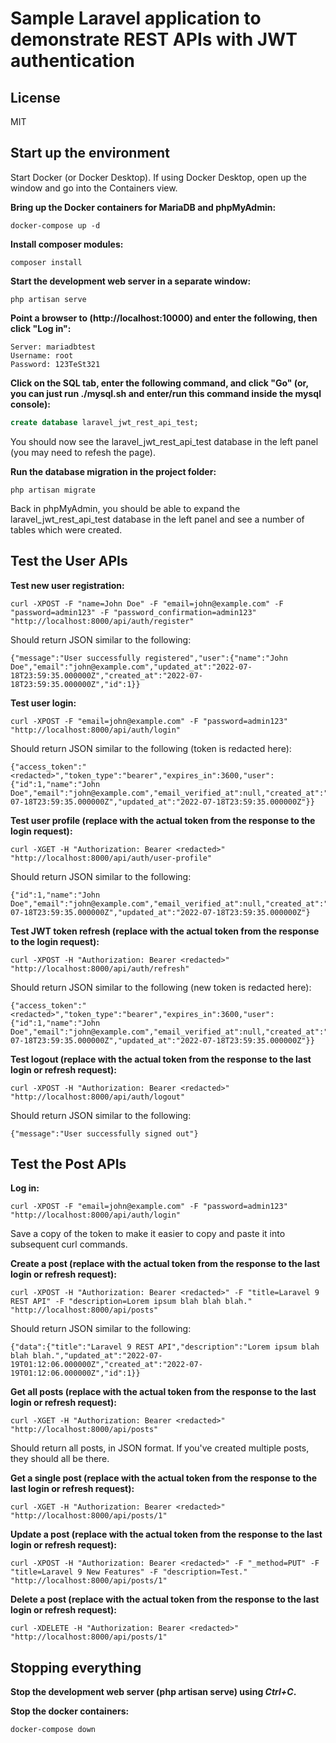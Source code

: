 # Sample Laravel application to demonstrate REST APIs with JWT authentication

## License

MIT

## Start up the environment

Start Docker (or Docker Desktop).  If using Docker Desktop, open up the window and go into the Containers view.

**Bring up the Docker containers for MariaDB and phpMyAdmin:**
```console
docker-compose up -d
```

**Install composer modules:**
```console
composer install
```

**Start the development web server in a separate window:**
```console
php artisan serve
```

**Point a browser to (http://localhost:10000) and enter the following, then click "Log in":**
```
Server: mariadbtest
Username: root
Password: 123TeSt321
```

**Click on the SQL tab, enter the following command, and click "Go" (or, you can just run ./mysql.sh and enter/run this command inside the mysql console):**
```sql
create database laravel_jwt_rest_api_test;
```

You should now see the laravel_jwt_rest_api_test database in the left panel (you may need to refesh the page).

**Run the database migration in the project folder:**
```console
php artisan migrate
```

Back in phpMyAdmin, you should be able to expand the laravel_jwt_rest_api_test database in the left panel and see a number of tables which were created.

## Test the User APIs

**Test new user registration:**
```console
curl -XPOST -F "name=John Doe" -F "email=john@example.com" -F "password=admin123" -F "password_confirmation=admin123" "http://localhost:8000/api/auth/register"
```

Should return JSON similar to the following:
```
{"message":"User successfully registered","user":{"name":"John Doe","email":"john@example.com","updated_at":"2022-07-18T23:59:35.000000Z","created_at":"2022-07-18T23:59:35.000000Z","id":1}}
```

**Test user login:**
```console
curl -XPOST -F "email=john@example.com" -F "password=admin123" "http://localhost:8000/api/auth/login"
```

Should return JSON similar to the following (token is redacted here):
```
{"access_token":"<redacted>","token_type":"bearer","expires_in":3600,"user":{"id":1,"name":"John Doe","email":"john@example.com","email_verified_at":null,"created_at":"2022-07-18T23:59:35.000000Z","updated_at":"2022-07-18T23:59:35.000000Z"}}
```

**Test user profile (replace <redacted> with the actual token from the response to the login request):**
```console
curl -XGET -H "Authorization: Bearer <redacted>" "http://localhost:8000/api/auth/user-profile"
```

Should return JSON similar to the following:
```
{"id":1,"name":"John Doe","email":"john@example.com","email_verified_at":null,"created_at":"2022-07-18T23:59:35.000000Z","updated_at":"2022-07-18T23:59:35.000000Z"}
```

**Test JWT token refresh (replace <redacted> with the actual token from the response to the login request):**
```console
curl -XPOST -H "Authorization: Bearer <redacted>" "http://localhost:8000/api/auth/refresh"
```

Should return JSON similar to the following (new token is redacted here):
```
{"access_token":"<redacted>","token_type":"bearer","expires_in":3600,"user":{"id":1,"name":"John Doe","email":"john@example.com","email_verified_at":null,"created_at":"2022-07-18T23:59:35.000000Z","updated_at":"2022-07-18T23:59:35.000000Z"}}
```

**Test logout (replace <redacted> with the actual token from the response to the last login or refresh request):**
```console
curl -XPOST -H "Authorization: Bearer <redacted>" "http://localhost:8000/api/auth/logout"
```

Should return JSON similar to the following:
```
{"message":"User successfully signed out"}
```

## Test the Post APIs

**Log in:**
```console
curl -XPOST -F "email=john@example.com" -F "password=admin123" "http://localhost:8000/api/auth/login"
```

Save a copy of the token to make it easier to copy and paste it into subsequent curl commands.

**Create a post (replace <redacted> with the actual token from the response to the last login or refresh request):**
```console
curl -XPOST -H "Authorization: Bearer <redacted>" -F "title=Laravel 9 REST API" -F "description=Lorem ipsum blah blah blah." "http://localhost:8000/api/posts"
```

Should return JSON similar to the following:
```
{"data":{"title":"Laravel 9 REST API","description":"Lorem ipsum blah blah blah.","updated_at":"2022-07-19T01:12:06.000000Z","created_at":"2022-07-19T01:12:06.000000Z","id":1}}
```

**Get all posts (replace <redacted> with the actual token from the response to the last login or refresh request):**
```console
curl -XGET -H "Authorization: Bearer <redacted>" "http://localhost:8000/api/posts"
```

Should return all posts, in JSON format.  If you've created multiple posts, they should all be there.

**Get a single post (replace <redacted> with the actual token from the response to the last login or refresh request):**
```console
curl -XGET -H "Authorization: Bearer <redacted>" "http://localhost:8000/api/posts/1"
```

**Update a post (replace <redacted> with the actual token from the response to the last login or refresh request):**
```console
curl -XPOST -H "Authorization: Bearer <redacted>" -F "_method=PUT" -F "title=Laravel 9 New Features" -F "description=Test." "http://localhost:8000/api/posts/1"
```

**Delete a post (replace <redacted> with the actual token from the response to the last login or refresh request):**
```console
curl -XDELETE -H "Authorization: Bearer <redacted>" "http://localhost:8000/api/posts/1"
```


## Stopping everything

**Stop the development web server (php artisan serve) using *Ctrl+C*.**

**Stop the docker containers:**
```console
docker-compose down
```
